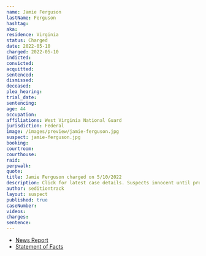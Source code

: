 ```yaml
---
name: Jamie Ferguson
lastName: Ferguson
hashtag: 
aka:
residence: Virginia
status: Charged
date: 2022-05-10
charged: 2022-05-10
indicted:
convicted:
acquitted:
sentenced:
dismissed:
deceased:
plea_hearing:
trial_date:
sentencing:
age: 44
occupation:
affiliations: West Virginia National Guard
jurisdiction: Federal
image: /images/preview/jamie-ferguson.jpg
suspect: jamie-ferguson.jpg
booking:
courtroom:
courthouse:
raid:
perpwalk:
quote:
title: Jamie Ferguson charged on 5/10/2022
description: Click for latest case details. Suspects innocent until proven guilty.
author: seditiontrack
layout: suspect
published: true
caseNumber:
videos:
charges:
sentence:
---
```

- [News Report](https://richmond.com/news/state-and-regional/virginia-woman-charged-in-jan-6-riots-at-u-s-capitol/article_f7ba5140-d0b3-54ac-88c4-3eb7b161a956.html)
- [Statement of Facts](https://www.justice.gov/usao-dc/case-multi-defendant/file/1506801/download)
